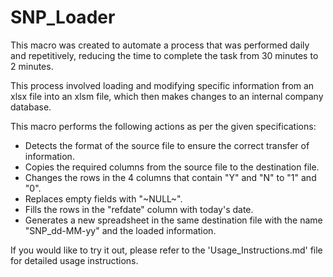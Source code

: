 # SNP_Loader

This macro was created to automate a process that was performed daily and repetitively, reducing the time to complete the task from 30 minutes to 2 minutes.

This process involved loading and modifying specific information from an xlsx file into an xlsm file, which then makes changes to an internal company database.

This macro performs the following actions as per the given specifications:

- Detects the format of the source file to ensure the correct transfer of information.
- Copies the required columns from the source file to the destination file.
- Changes the rows in the 4 columns that contain "Y" and "N" to "1" and "0".
- Replaces empty fields with "~NULL~".
- Fills the rows in the "refdate" column with today's date.
- Generates a new spreadsheet in the same destination file with the name "SNP_dd-MM-yy" and the loaded information.

If you would like to try it out, please refer to the 'Usage_Instructions.md' file for detailed usage instructions.

